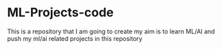 # ML-Projects-code
This is a repository that I am going to create my aim is to learn ML/AI and push my ml/ai related projects in this repository
